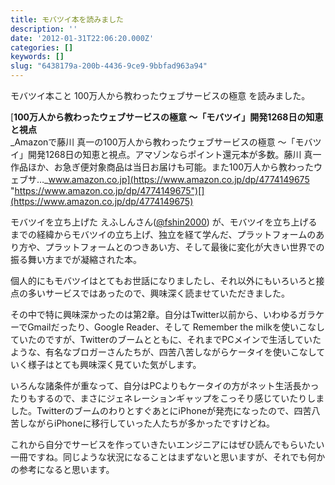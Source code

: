 ```yaml
---
title: モバツイ本を読みました
description: ''
date: '2012-01-31T22:06:20.000Z'
categories: []
keywords: []
slug: "6438179a-200b-4436-9ce9-9bbfad963a94"
---
```

モバツイ本こと 100万人から教わったウェブサービスの極意 を読みました。

[**100万人から教わったウェブサービスの極意 ～「モバツイ」開発1268日の知恵と視点**  
_Amazonで藤川 真一の100万人から教わったウェブサービスの極意 ～「モバツイ」開発1268日の知恵と視点。アマゾンならポイント還元本が多数。藤川 真一作品ほか、お急ぎ便対象商品は当日お届けも可能。また100万人から教わったウェブサ…_www.amazon.co.jp](https://www.amazon.co.jp/dp/4774149675 "https://www.amazon.co.jp/dp/4774149675")[](https://www.amazon.co.jp/dp/4774149675)

モバツイを立ち上げた えふしんさん([@fshin2000](http://twitter.com/#!/fshin2000)) が、モバツイを立ち上げるまでの経緯からモバツイの立ち上げ、独立を経て学んだ、プラットフォームのあり方や、プラットフォームとのつきあい方、そして最後に変化が大きい世界での振る舞い方までが凝縮された本。

個人的にもモバツイはとてもお世話になりましたし、それ以外にもいろいろと接点の多いサービスではあったので、興味深く読ませていただきました。

その中で特に興味深かったのは第2章。自分はTwitter以前から、いわゆるガラケーでGmailだったり、Google Reader、そして Remember the milkを使いこなしていたのですが、Twitterのブームとともに、それまでPCメインで生活していたような、有名なブロガーさんたちが、四苦八苦しながらケータイを使いこなしていく様子はとても興味深く見ていた気がします。

いろんな諸条件が重なって、自分はPCよりもケータイの方がネット生活長かったりもするので、まさにジェネレーションギャップをこっそり感じていたりしました。TwitterのブームのわりとすぐあとにiPhoneが発売になったので、四苦八苦しながらiPhoneに移行していった人たちが多かったですけどね。

これから自分でサービスを作っていきたいエンジニアにはぜひ読んでもらいたい一冊ですね。同じような状況になることはまずないと思いますが、それでも何かの参考になると思います。